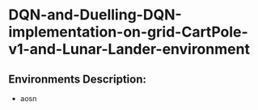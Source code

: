 # DQN-and-Duelling-DQN-implementation-on-grid-CartPole-v1-and-Lunar-Lander-environment
## Environments Description:
- aosn
